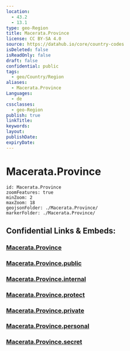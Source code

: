 ```yaml
---
location:
  - 43.2
  - 13.1
type: geo-Region
title: Macerata.Province
license: CC BY-SA 4.0
source: https://datahub.io/core/country-codes
isDeleted: false
isReadOnly: false
draft: false
confidential: public
tags:
  - geo/Country/Region
aliases:
  - Macerata.Province
Languages:
  - de
cssclasses:
  - geo-Region
publish: true
linkTitle:
keywords:
layout:
publishDate:
expiryDate:
---
```


# Macerata.Province

```leaflet
id: Macerata.Province
zoomFeatures: true 
minZoom: 2 
maxZoom: 18
geojsonFolder: ./Macerata.Province/
markerFolder: ./Macerata.Province/
```


## Confidential Links & Embeds: 

### [Macerata.Province](/_Standards/Earth/Continent/Europe/Europe~South/Italy/regions~Italy/Marche/Macerata.Province.md) 

### [Macerata.Province.public](/_public/Earth/Continent/Europe/Europe~South/Italy/regions~Italy/Marche/Macerata.Province.public.md) 

### [Macerata.Province.internal](/_internal/Earth/Continent/Europe/Europe~South/Italy/regions~Italy/Marche/Macerata.Province.internal.md) 

### [Macerata.Province.protect](/_protect/Earth/Continent/Europe/Europe~South/Italy/regions~Italy/Marche/Macerata.Province.protect.md) 

### [Macerata.Province.private](/_private/Earth/Continent/Europe/Europe~South/Italy/regions~Italy/Marche/Macerata.Province.private.md) 

### [Macerata.Province.personal](/_personal/Earth/Continent/Europe/Europe~South/Italy/regions~Italy/Marche/Macerata.Province.personal.md) 

### [Macerata.Province.secret](/_secret/Earth/Continent/Europe/Europe~South/Italy/regions~Italy/Marche/Macerata.Province.secret.md)

